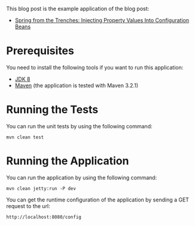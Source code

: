 This blog post is the example application of the blog post:

* [Spring from the Trenches: Injecting Property Values Into Configuration Beans](http://www.petrikainulainen.net/programming/spring-framework/spring-from-the-trenches-injecting-property-values-into-configuration-beans/)

Prerequisites
=============

You need to install the following tools if you want to run this application:

* [JDK 8](http://www.oracle.com/technetwork/java/javase/downloads/jdk8-downloads-2133151.html)
* [Maven](http://maven.apache.org/) (the application is tested with Maven 3.2.1)

Running the Tests
=================

You can run the unit tests by using the following command:

    mvn clean test

Running the Application
=======================

You can run the application by using the following command:

    mvn clean jetty:run -P dev
    
You can get the runtime configuration of the application by sending a GET request to the url:

    http://localhost:8080/config